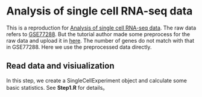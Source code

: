 
# Analysis of single cell RNA-seq data
This is a reproduction for [Analysis of single cell RNA-seq data](https://www.singlecellcourse.org/basic-quality-control-qc-and-exploration-of-scrna-seq-datasets.html). The raw data refers to [GSE77288](https://www.ncbi.nlm.nih.gov/geo/query/acc.cgi?acc=GSE77288). But the tutorial author made some preprocess for the raw data and upload it in [here](https://www.singlecellcourse.org/data/?prefix=data/tung/). The number of genes do not match with that in GSE77288. Here we use the preprocessed data directly. 

## Read data and visiualization
In this step, we create a SingleCellExperiment object and calculate some basic statistics. See **Step1.R** for details。 
